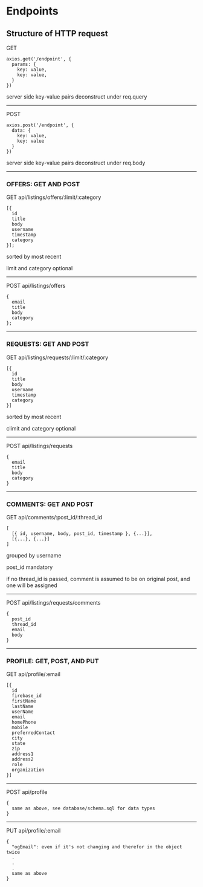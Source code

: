 # Endpoints

## Structure of HTTP request
GET
```
axios.get('/endpoint', {
  params: {
    key: value,
    key: value,
  }
})
```
server side key-value pairs deconstruct under req.query

---

POST
```
axios.post('/endpoint', {
  data: {
    key: value,
    key: value
  }
})
```
server side key-value pairs deconstruct under req.body

---
### OFFERS: GET AND POST

GET api/listings/offers/:limit/:category
```
[{
  id
  title
  body
  username
  timestamp
  category
}];
```
sorted by most recent

limit and category optional

---
POST api/listings/offers
```
{
  email
  title
  body
  category
};
```
---

### REQUESTS: GET AND POST

GET api/listings/requests/:limit/:category
```
[{
  id
  title
  body
  username
  timestamp
  category
}]
```
sorted by most recent

climit and category optional

---

POST api/listings/requests
```
{
  email
  title
  body
  category
}
```

---
### COMMENTS: GET AND POST

GET api/comments/:post_id/:thread_id
```
[
  [{ id, username, body, post_id, timestamp }, {...}],
  [{...}, {...}]
]
```
grouped by username

post_id mandatory

if no thread_id is passed, comment is assumed to be on original post, and one will be assigned

---
POST api/listings/requests/comments
```
{
  post_id
  thread_id
  email
  body
}
```
---

### PROFILE: GET, POST, AND PUT

GET api/profile/:email
```
[{
  id
  firebase_id
  firstName
  lastName
  userName
  email
  homePhone
  mobile
  preferredContact
  city
  state
  zip
  address1
  address2
  role
  organization
}]
```
---
POST api/profile
```
{
  same as above, see database/schema.sql for data types
}
```

---

PUT api/profile/:email
```
{
  "ogEmail": even if it's not changing and therefor in the object twice
  .
  .
  .
  same as above
}
```
